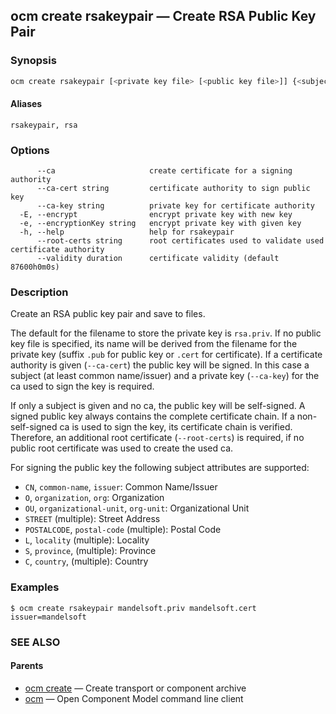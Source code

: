 ## ocm create rsakeypair &mdash; Create RSA Public Key Pair

### Synopsis

```sh
ocm create rsakeypair [<private key file> [<public key file>]] {<subject-attribute>=<value>}
```

#### Aliases

```text
rsakeypair, rsa
```

### Options

```
      --ca                     create certificate for a signing authority
      --ca-cert string         certificate authority to sign public key
      --ca-key string          private key for certificate authority
  -E, --encrypt                encrypt private key with new key
  -e, --encryptionKey string   encrypt private key with given key
  -h, --help                   help for rsakeypair
      --root-certs string      root certificates used to validate used certificate authority
      --validity duration      certificate validity (default 87600h0m0s)
```

### Description

Create an RSA public key pair and save to files.

The default for the filename to store the private key is <code>rsa.priv</code>.
If no public key file is specified, its name will be derived from the filename for
the private key (suffix <code>.pub</code> for public key or <code>.cert</code>
for certificate). If a certificate authority is given (<code>--ca-cert</code>)
the public key will be signed. In this case a subject (at least common
name/issuer) and a private key (<code>--ca-key</code>) for the ca used to sign the
key is required.

If only a subject is given and no ca, the public key will be self-signed.
A signed public key always contains the complete certificate chain. If a
non-self-signed ca is used to sign the key, its certificate chain is verified.
Therefore, an additional root certificate (<code>--root-certs</code>) is required,
if no public root certificate was used to create the used ca.

For signing the public key the following subject attributes are supported:
- <code>CN</code>, <code>common-name</code>, <code>issuer</code>: Common Name/Issuer
- <code>O</code>, <code>organization</code>, <code>org</code>: Organization
- <code>OU</code>, <code>organizational-unit</code>, <code>org-unit</code>: Organizational Unit
- <code>STREET</code> (multiple): Street Address
- <code>POSTALCODE</code>, <code>postal-code</code> (multiple): Postal Code
- <code>L</code>, <code>locality</code> (multiple): Locality
- <code>S</code>, <code>province</code>, (multiple): Province
- <code>C</code>, <code>country</code>, (multiple): Country

	
### Examples

```
$ ocm create rsakeypair mandelsoft.priv mandelsoft.cert issuer=mandelsoft
```

### SEE ALSO

#### Parents

* [ocm create](ocm_create.md)	 &mdash; Create transport or component archive
* [ocm](ocm.md)	 &mdash; Open Component Model command line client

